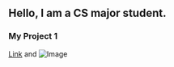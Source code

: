 ## Hello, I am a CS major student.

### My Project 1

[Link](https://www.youtube.com/watch?v=MD025_Tw0jg) and ![Image](./1.png)

